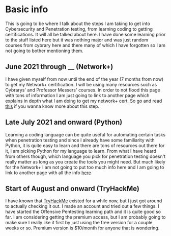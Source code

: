 # Basic info
This is going to be where I talk about the steps I am taking to get into Cybersecurity and Penetration testing, from learning coding to getting certifications. It will all be talked about here. I have done some learning prior to the stuff listed here but it was nothing major and was just random courses from cybrary here and there many of which I have forgotten so I am not going to bother mentioning them.

## June 2021 through __ (Network+)
I have given myself from now until the end of the year (7 months from now) to get my Network+ certification. I will be using many resources such as Cybrarys' and Professor Messers' courses. In order to not flood this page with tons of information I am just going to link to another page which explains in depth what I am doing to get my network+ cert. So go and read [this](https://github.com/HiroNewf/Network-Plus) if you wanna know more about this step.

## Late July 2021 and onward (Python)
Learning a coding language can be quite useful for automating certain tasks when penetration testing and since I already have some familiarity with Python, it is quite easy to learn and there are tons of resources out there for it, I am picking Python for my language to learn. From what I have heard from others though, which language you pick for penetration testing doesn't really matter as long as you create the tools you might need. But much likely for the Network+ I am not going to put too much info here and I am going to link to another page with all the info [here](https://github.com/HiroNewf/Learning-Python)

## Start of August and onward (TryHackMe)
I have known that [TryHackMe](https://tryhackme.com) existed for a while now, but I just got around to actually checking it out. I made an account and tried out a few things. I have started the Offensive Pentesting learning path and it is quite good so far. I am considering getting the premium access, but I am probably going to make sure I really like it first by just using the free version for a couple weeks or so. Premium version is $10/month for anyone that is wondering.

